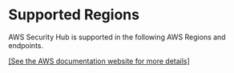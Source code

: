 # Supported Regions<a name="securityhub-regions"></a>

AWS Security Hub is supported in the following AWS Regions and endpoints\.

[\[See the AWS documentation website for more details\]](http://docs.aws.amazon.com/securityhub/latest/userguide/securityhub-regions.html)